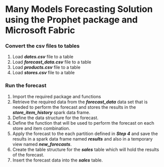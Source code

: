 # **Many Models** Forecasting Solution using the **Prophet** package and **Microsoft Fabric**

### Convert the csv files to tables
1. Load ***dates.csv*** file to a table
1. Load ***forecast_data.csv*** file to a table
1. Load ***products.csv*** file to a table
1. Load ***stores.csv*** file to a table

### Run the forecast
1.	Import the required package and functions
1.	Retrieve the required data from the ***forecast_data*** data set that is needed to perform the forecast and stores the results in the ***store_item_history*** spark data frame.
1.	Define the data structure for the forecast.
1.	Define the function that will be used to perform the forecast on each store and item combination.
1.	Apply the forecast to the each partition defined in ***Step 4*** and save the results in a spark data frame named ***results*** and also in a temporary view named ***new_forecasts***.
1.	Create the table structure for the ***sales*** table which will hold the results of the forecast.
1.	Insert the forecast data into the ***sales*** table.

